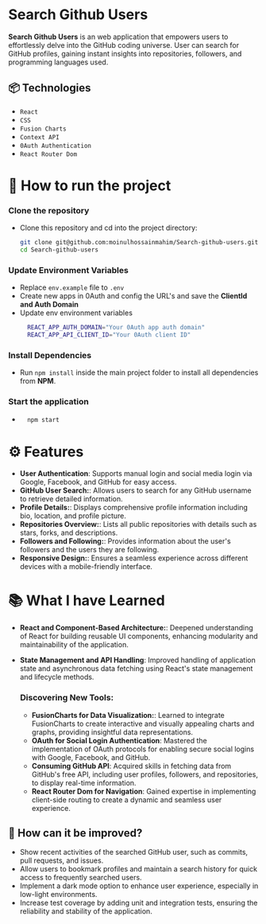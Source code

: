 # Search Github Users

**Search Github Users** is an web application that empowers users to effortlessly delve into the GitHub coding universe. User can search for GitHub profiles, gaining instant insights into repositories, followers, and programming languages used.


## 📦 Technologies

  - `React`
  - `CSS`
  - `Fusion Charts`
  - `Context API`
  - `0Auth Authentication`
  - `React Router Dom`

# 🚦 How to run the project

  ### Clone the repository
  - Clone this repository and cd into the project directory:
    ```bash
    git clone git@github.com:moinulhossainmahim/Search-github-users.git
    cd Search-github-users
    ```
  ### Update Environment Variables
  - Replace `env.example` file to `.env`
  - Create new apps in 0Auth and config the URL's and save the **ClientId and Auth Domain**
  - Update env environment variables
    ```bash
      REACT_APP_AUTH_DOMAIN="Your 0Auth app auth domain"
      REACT_APP_API_CLIENT_ID="Your 0Auth client ID"
    ```

  ### Install Dependencies
  - Run `npm install` inside the main project folder to install all dependencies from **NPM**.

  ### Start the application
  - 
    ```bash
      npm start
    ```

# ⚙️ Features

  - **User Authentication**: Supports manual login and social media login via Google, Facebook, and GitHub for easy access.
  - **GitHub User Search:**: Allows users to search for any GitHub username to retrieve detailed information.
  - **Profile Details:**: Displays comprehensive profile information including bio, location, and profile picture.
  - **Repositories Overview:**: Lists all public repositories with details such as stars, forks, and descriptions.
  - **Followers and Following:**: Provides information about the user's followers and the users they are following.
  - **Responsive Design:**: Ensures a seamless experience across different devices with a mobile-friendly interface.

# 📚 What I have Learned

  - **React and Component-Based Architecture:**: Deepened understanding of React for building reusable UI components, enhancing modularity and maintainability of the application.
  - **State Management and API Handling**: Improved handling of application state and asynchronous data fetching using React's state management and lifecycle methods.

    ### Discovering New Tools:

     - **FusionCharts for Data Visualization:**: Learned to integrate FusionCharts to create interactive and visually appealing charts and graphs, providing insightful data representations.
     - **OAuth for Social Login Authentication**: Mastered the implementation of OAuth protocols for enabling secure social logins with Google, Facebook, and GitHub.
     - **Consuming GitHub API**: Acquired skills in fetching data from GitHub's free API, including user profiles, followers, and repositories, to display real-time information.
     - **React Router Dom for Navigation**: Gained expertise in implementing client-side routing to create a dynamic and seamless user experience.

## 💭 How can it be improved?

  - Show recent activities of the searched GitHub user, such as commits, pull requests, and issues.
  - Allow users to bookmark profiles and maintain a search history for quick access to frequently searched users.
  - Implement a dark mode option to enhance user experience, especially in low-light environments.
  - Increase test coverage by adding unit and integration tests, ensuring the reliability and stability of the application.
    

